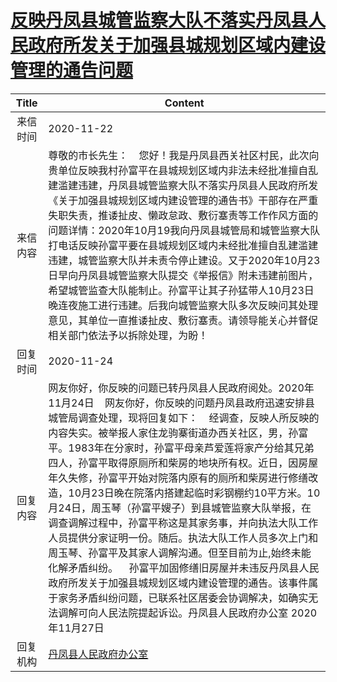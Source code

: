 # <a href="http://www.shangluo.gov.cn/zmhd/ldxxxx.jsp?urltype=leadermail.LeaderMailContentUrl&wbtreeid=1112&leadermailid=6640">反映丹凤县城管监察大队不落实丹凤县人民政府所发关于加强县城规划区域内建设管理的通告问题</a>
| Title |                                                                                                                                                                                                                                 Content                                                                                                                                                                                                                                 |
|:-----:|-------------------------------------------------------------------------------------------------------------------------------------------------------------------------------------------------------------------------------------------------------------------------------------------------------------------------------------------------------------------------------------------------------------------------------------------------------------------------|
| 来信时间  | 2020-11-22                                                                                                                                                                                                                                                                                                                                                                                                                                                              |
| 来信内容  | 尊敬的市长先生：    您好！我是丹凤县西关社区村民，此次向贵单位反映我村孙富平在县城规划区域内非法未经批准擅自乱建滥建违建，丹凤县城管监察大队不落实丹凤县人民政府所发《关于加强县城规划区域内建设管理的通告书》干部存在严重失职失责，推诿扯皮、懒政怠政、敷衍塞责等工作作风方面的问题详情：2020年10月19我向丹凤县城管局和城管监察大队打电话反映孙富平要在县城规划区域内未经批准擅自乱建滥建违建，城管监察大队并未责令停止建设。又于2020年10月23日早向丹凤县城管监察大队提交《举报信》附未违建前图片，希望城管监查大队能制止。孙富平让其子孙猛带人10月23日晚连夜施工进行违建。后我向城管监察大队多次反映问其处理意见，其单位一直推诿扯皮、敷衍塞责。请领导能关心并督促相关部门依法予以拆除处理，为盼！                                                                                                          |
| 回复时间  | 2020-11-24                                                                                                                                                                                                                                                                                                                                                                                                                                                              |
| 回复内容  | 网友你好，你反映的问题已转丹凤县人民政府阅处。2020年11月24日    网友你好，你反映的问题丹凤县政府迅速安排县城管局调查处理，现将回复如下：    经调查，反映人所反映的内容失实。被举报人家住龙驹寨街道办西关社区，男，孙富平。1983年在分家时，孙富平母亲芦爱莲将家产分给其兄弟四人，孙富平取得原厕所和柴房的地块所有权。近日，因房屋年久失修，孙富平开始对院落内原有的厕所和柴房进行修缮改造，10月23日晚在院落内搭建起临时彩钢棚约10平方米。10月24日，周玉琴（孙富平嫂子）到县城管监察大队举报，在调查调解过程中，孙富平称这是其家务事，并向执法大队工作人员提供分家证明一份。随后。执法大队工作人员多次上门和周玉琴、孙富平及其家人调解沟通。但至目前为止,始终未能化解矛盾纠纷。    孙富平加固修缮旧房屋并未违反丹凤县人民政府所发关于加强县城规划区域内建设管理的通告。该事件属于家务矛盾纠纷问题，已联系社区居委会协调解决，如确实无法调解可向人民法院提起诉讼。丹凤县人民政府办公室 2020年11月27日 |
| 回复机构  | <a href="../../category/agencies/丹凤县人民政府办公室.md">丹凤县人民政府办公室</a>                                                                                                                                                                                                                                                                                                                                                                                                          |